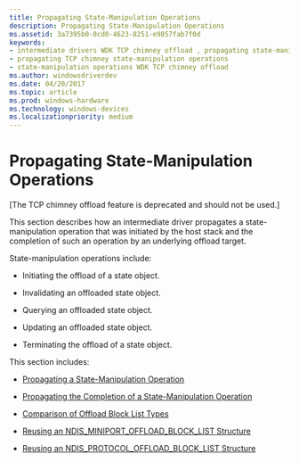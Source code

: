 ```yaml
---
title: Propagating State-Manipulation Operations
description: Propagating State-Manipulation Operations
ms.assetid: 3a7395b0-0cd0-4623-8251-e9857fab7f0d
keywords:
- intermediate drivers WDK TCP chimney offload , propagating state-manipulation operations
- propagating TCP chimney state-manipulation operations
- state-manipulation operations WDK TCP chimney offload
ms.author: windowsdriverdev
ms.date: 04/20/2017
ms.topic: article
ms.prod: windows-hardware
ms.technology: windows-devices
ms.localizationpriority: medium
---
```


# Propagating State-Manipulation Operations


\[The TCP chimney offload feature is deprecated and should not be used.\]

This section describes how an intermediate driver propagates a state-manipulation operation that was initiated by the host stack and the completion of such an operation by an underlying offload target.

State-manipulation operations include:

-   Initiating the offload of a state object.

-   Invalidating an offloaded state object.

-   Querying an offloaded state object.

-   Updating an offloaded state object.

-   Terminating the offload of a state object.

This section includes:

-   [Propagating a State-Manipulation Operation](propagating-a-state-manipulation-operation.md)

-   [Propagating the Completion of a State-Manipulation Operation](propagating-the-completion-of-a-state-manipulation-operation.md)

-   [Comparison of Offload Block List Types](comparison-of-offload-block-list-types.md)

-   [Reusing an NDIS\_MINIPORT\_OFFLOAD\_BLOCK\_LIST Structure](reusing-an-ndis-miniport-offload-block-list-structure.md)

-   [Reusing an NDIS\_PROTOCOL\_OFFLOAD\_BLOCK\_LIST Structure](reusing-an-ndis-miniport-offload-block-list-structure.md)

 

 





